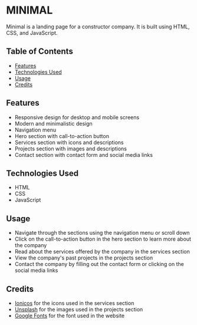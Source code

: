 # MINIMAL

Minimal is a landing page for a constructor company. It is built using HTML, CSS, and JavaScript.

## Table of Contents
+ [Features](#Features)
+ [Technologies Used](#Technologies-Used)
+ [Usage](#Usage)
+ [Credits](#Credits)


## Features
+ Responsive design for desktop and mobile screens
+ Modern and minimalistic design
+ Navigation menu
+ Hero section with call-to-action button
+ Services section with icons and descriptions
+ Projects section with images and descriptions
+ Contact section with contact form and social media links

## Technologies Used
+ HTML
+ CSS
+ JavaScript

## Usage
+ Navigate through the sections using the navigation menu or scroll down
+ Click on the call-to-action button in the hero section to learn more about the company
+ Read about the services offered by the company in the services section
+ View the company's past projects in the projects section
+ Contact the company by filling out the contact form or clicking on the social media links

## Credits
+ [Ionicos](https://ionic.io/ionicons/) for the icons used in the services section
+ [Unsplash](https://unsplash.com/es) for the images used in the projects section
+ [Google Fonts](https://fonts.google.com/) for the font used in the website


